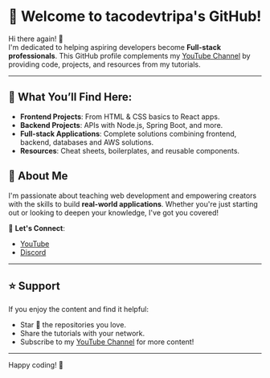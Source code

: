 # 🌟 Welcome to tacodevtripa's GitHub!

Hi there again! 👋  
I'm dedicated to helping aspiring developers become **Full-stack professionals**. This GitHub profile complements my [YouTube Channel](https://www.youtube.com/@tacodevtripa) by providing code, projects, and resources from my tutorials.

---

## 🚀 What You’ll Find Here:

- **Frontend Projects**: From HTML & CSS basics to React apps.
- **Backend Projects**: APIs with Node.js, Spring Boot, and more.
- **Full-stack Applications**: Complete solutions combining frontend, backend, databases and AWS solutions.
- **Resources**: Cheat sheets, boilerplates, and reusable components.

## 🌟 About Me

I'm passionate about teaching web development and empowering creators with the skills to build **real-world applications**. Whether you're just starting out or looking to deepen your knowledge, I've got you covered!

💬 **Let's Connect**:

- [YouTube](https://www.youtube.com/@tacodevtripa)
- [Discord](https://discord.gg/gw96Rzd3)

---

## ⭐️ Support

If you enjoy the content and find it helpful:

- Star 🌟 the repositories you love.
- Share the tutorials with your network.
- Subscribe to my [YouTube Channel](https://www.youtube.com/@tacodevtripa) for more content!

---

Happy coding! 🚀
